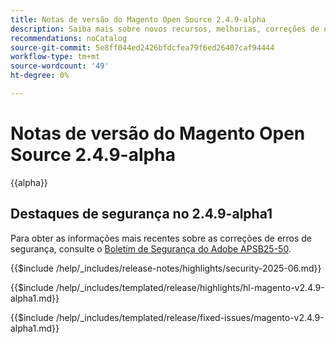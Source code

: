 ```yaml
---
title: Notas de versão do Magento Open Source 2.4.9-alpha
description: Saiba mais sobre novos recursos, melhorias, correções de erros e problemas conhecidos na versão 2.4.9-alpha do Magento Open Source.
recommendations: noCatalog
source-git-commit: 5e8ff044ed2426bfdcfea79f6ed26407caf94444
workflow-type: tm+mt
source-wordcount: '49'
ht-degree: 0%

---
```



# Notas de versão do Magento Open Source 2.4.9-alpha

{{alpha}}

## Destaques de segurança no 2.4.9-alpha1

Para obter as informações mais recentes sobre as correções de erros de segurança, consulte o [Boletim de Segurança do Adobe APSB25-50](https://helpx.adobe.com/security/products/magento/apsb25-50.html).

{{$include /help/_includes/release-notes/highlights/security-2025-06.md}}

<!-- Highlights in v2.4.9-alpha1 -->

{{$include /help/_includes/templated/release/highlights/hl-magento-v2.4.9-alpha1.md}}

<!-- Fixed issues in v2.4.9-alpha1 -->

{{$include /help/_includes/templated/release/fixed-issues/magento-v2.4.9-alpha1.md}}
